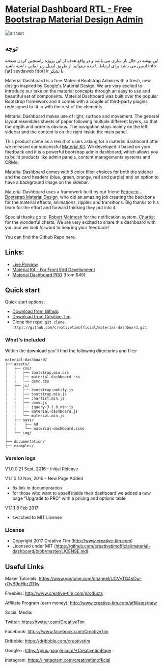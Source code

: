 # [Material Dashboard RTL - Free Bootstrap Material Design Admin](http://demos.creative-tim.com/material-dashboard/examples/dashboard.html)

![alt text](http://s3.amazonaws.com/creativetim_bucket/products/50/original/opt_md_thumbnail.jpg "Material Dashboard Free")

## توجه ##
این پوشه در حال باز سازی می باشد و در واقع هدف از این پروژه راستچین کردن صفحه ادمین می باشد 
برای ارتباط با بنده میتوانید از طریق ایمیل زیر تماس داشته باشید
info [at] sevdaweb [dot] ir
با تشکر


Material Dashboard is a free Material Bootstrap Admin with a fresh, new design inspired by Google's Material Design. We are very excited to introduce our take on the material concepts through an easy to use and beautiful set of components. Material Dashboard was built over the popular Bootstrap framework and it comes with a couple of third-party plugins redesigned to fit in with the rest of the elements.

Material Dashboard makes use of light, surface and movement. The general layout resembles sheets of paper following multiple different layers, so that the depth and order is obvious. The navigation stays mainly on the left sidebar and the content is on the right inside the main panel.

This product came as a result of users asking for a material dashboard after we released our successful [Material Kit](http://www.creative-tim.com/product/material-kit). We developed it based on your feedback and it is a powerful bootstrap admin dashboard, which allows you to build products like admin panels, content managements systems and CRMs.

Material Dashboard comes with 5 color filter choices for both the sidebar and the card headers (blue, green, orange, red and purple) and an option to have a background image on the sidebar.

Material Dashboard uses a framework built by our friend [Federico - Bootstrap Material Design](http://fezvrasta.github.io/bootstrap-material-design/), who did an amazing job creating the backbone for the material effects, animations, ripples and transitions. Big thanks to his team for the effort and forward thinking they put into it.

Special thanks go to:
[Robert McIntosh](https://github.com/mouse0270/bootstrap-notify) for the notification system.
[Chartist](https://gionkunz.github.io/chartist-js/) for the wonderful charts.
We are very excited to share this dashboard with you and we look forward to hearing your feedback!

You can find the Github Repo here.

## Links:

+ [Live Preview](http://demos.creative-tim.com/material-dashboard/examples/dashboard.html)
+ [Material Kit - For Front End Development](http://www.creative-tim.com/product/material-kit?ref=github-md-free)
+ [Material Dashboard PRO](http://www.creative-tim.com/product/material-dashboard-pro?ref=github-md-free) (from $49)

## Quick start

Quick start options:

- [Download from Github](https://github.com/creativetimofficial/material-dashboard/archive/master.zip).
- [Download from Creative Tim](http://www.creative-tim.com/product/material-dashboard).
- Clone the repo: `git clone https://github.com/creativetimofficial/material-dashboard.git`.


### What's included

Within the download you'll find the following directories and files:

```
material-dashboard/
├── assets/
|   ├── css/
|   |   ├── bootstrap.min.css
|   |   ├── material-dashboard.css
|   |   └── demo.css
|   ├── js/
|   |   ├── bootstrap-notify.js
|   |   ├── bootstrap.min.js
|   |   ├── chartist.min.js
|   |   ├── demo.js
|   |   ├── jquery-3.1.0.min.js
|   |   ├── material-dashboard.js
|   |   └── material.min.js
|   ├── sass/
|   |    ├── md
|   |    └── material-dashboard.scss
|   └── img/
|
├── documentation/
├── examples/

```

### Version logs

V1.0.0 21 Sept, 2016 - Initial Release

V1.1.0 10 Nov, 2016 - New Page Added
- fix link in documentation
- for those who want to upsell inside their dashboard we added a new page "Upgrade to PRO" with a pricing and options table

V1.1.1 8 Feb 2017
- switched to MIT License

### License

- Copyright 2017 Creative Tim (http://www.creative-tim.com)
- Licensed under MIT (https://github.com/creativetimofficial/material-dashboard/blob/master/LICENSE.md)

## Useful Links

Maker Tutorials: <https://www.youtube.com/channel/UCVyTG4sCw-rOvB9oHkzZD1w>

Freebies: <http://www.creative-tim.com/products>

Affiliate Program (earn money): <http://www.creative-tim.com/affiliates/new>

Social Media:

Twitter: <https://twitter.com/CreativeTim>

Facebook: <https://www.facebook.com/CreativeTim>

Dribbble: <https://dribbble.com/creativetim>

Google+: <https://plus.google.com/+CreativetimPage>

Instagram: <https://instagram.com/creativetimofficial>

